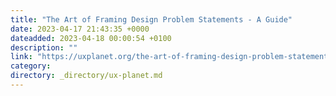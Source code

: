 ```yaml
---
title: "The Art of Framing Design Problem Statements - A Guide"
date: 2023-04-17 21:43:35 +0000
dateadded: 2023-04-18 00:00:54 +0100
description: ""
link: "https://uxplanet.org/the-art-of-framing-design-problem-statements-a-guide-402a37b64b1a?source=rss----819cc2aaeee0---4"
category:
directory: _directory/ux-planet.md
---
```

